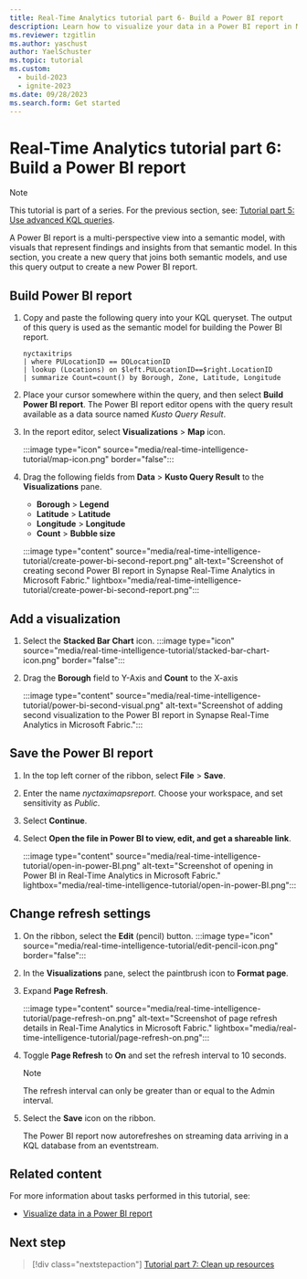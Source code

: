 ```yaml
---
title: Real-Time Analytics tutorial part 6- Build a Power BI report
description: Learn how to visualize your data in a Power BI report in Microsoft Fabric.
ms.reviewer: tzgitlin
ms.author: yaschust
author: YaelSchuster
ms.topic: tutorial
ms.custom:
  - build-2023
  - ignite-2023
ms.date: 09/28/2023
ms.search.form: Get started
---
```

# Real-Time Analytics tutorial part 6: Build a Power BI report

> [!NOTE]
> This tutorial is part of a series. For the previous section, see: [Tutorial part 5: Use advanced KQL queries](tutorial-5-advanced-kql-query.md).

A Power BI report is a multi-perspective view into a semantic model, with visuals that represent findings and insights from that semantic model. In this section, you create a new query that joins both semantic models, and use this query output to create a new Power BI report.

## Build Power BI report

1. Copy and paste the following query into your KQL queryset. The output of this query is used as the semantic model for building the Power BI report.

    ```kusto
    nyctaxitrips
    | where PULocationID == DOLocationID
    | lookup (Locations) on $left.PULocationID==$right.LocationID
    | summarize Count=count() by Borough, Zone, Latitude, Longitude
    ```

1. Place your cursor somewhere within the query, and then select **Build Power BI report**.
    The Power BI report editor opens with the query result available as a data source named *Kusto Query Result*.

1. In the report editor, select **Visualizations** > **Map** icon.

    :::image type="icon" source="media/real-time-intelligence-tutorial/map-icon.png" border="false":::

1. Drag the following fields from **Data** > **Kusto Query Result** to the **Visualizations** pane.

    * **Borough**  > **Legend**
    * **Latitude** > **Latitude**
    * **Longitude** > **Longitude**
    * **Count** > **Bubble size**

    :::image type="content" source="media/real-time-intelligence-tutorial/create-power-bi-second-report.png" alt-text="Screenshot of creating second Power BI report in Synapse Real-Time Analytics in Microsoft Fabric." lightbox="media/real-time-intelligence-tutorial/create-power-bi-second-report.png":::

## Add a visualization

1. Select the **Stacked Bar Chart** icon. :::image type="icon" source="media/real-time-intelligence-tutorial/stacked-bar-chart-icon.png" border="false":::
1. Drag the **Borough** field to Y-Axis and **Count** to the X-axis

    :::image type="content" source="media/real-time-intelligence-tutorial/power-bi-second-visual.png" alt-text="Screenshot of adding second visualization to the Power BI report in Synapse Real-Time Analytics in Microsoft Fabric.":::

## Save the Power BI report

1. In the top left corner of the ribbon, select **File** > **Save**.
1. Enter the name *nyctaximapsreport*. Choose your workspace, and set sensitivity as *Public*.
1. Select **Continue**.
1. Select **Open the file in Power BI to view, edit, and get a shareable link**.

    :::image type="content" source="media/real-time-intelligence-tutorial/open-in-power-BI.png" alt-text="Screenshot of opening in Power BI in Real-Time Analytics in Microsoft Fabric." lightbox="media/real-time-intelligence-tutorial/open-in-power-BI.png":::

## Change refresh settings

1. On the ribbon, select the **Edit** (pencil) button. :::image type="icon" source="media/real-time-intelligence-tutorial/edit-pencil-icon.png" border="false":::
1. In the **Visualizations** pane, select the paintbrush icon to **Format page**.
1. Expand **Page Refresh**.

    :::image type="content" source="media/real-time-intelligence-tutorial/page-refresh-on.png" alt-text="Screenshot of page refresh details in Real-Time Analytics in Microsoft Fabric." lightbox="media/real-time-intelligence-tutorial/page-refresh-on.png":::

1. Toggle **Page Refresh** to **On** and set the refresh interval to 10 seconds.

    > [!NOTE]
    > The refresh interval can only be greater than or equal to the Admin interval.

1. Select the **Save** icon on the ribbon.

    The Power BI report now autorefreshes on streaming data arriving in a KQL database from an eventstream.

## Related content

For more information about tasks performed in this tutorial, see:

* [Visualize data in a Power BI report](create-powerbi-report.md)

## Next step

> [!div class="nextstepaction"]
> [Tutorial part 7: Clean up resources](tutorial-7-clean-up-resources.md)
